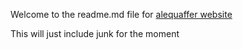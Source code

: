 Welcome to the readme.md file for [alequaffer website](https://alequaffer.github.io/sample_website/)

This will just include junk for the moment
